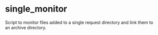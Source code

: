 single_monitor
==============

Script to monitor files added to a single request directory and link them to an archive directory.
